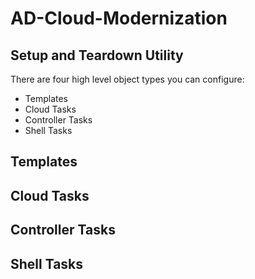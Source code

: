 # AD-Cloud-Modernization

## Setup and Teardown Utility

There are four high level object types you can configure:

- Templates
- Cloud Tasks
- Controller Tasks
- Shell Tasks


## Templates


## Cloud Tasks


## Controller Tasks


## Shell Tasks


